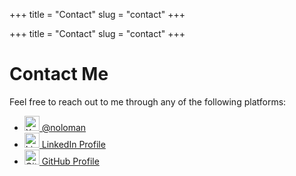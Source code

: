 +++
title = "Contact"
slug = "contact"
+++

+++
title = "Contact"
slug = "contact"
+++

# Contact Me

Feel free to reach out to me through any of the following platforms:

- [<img src="https://seeklogo.com/images/T/twitter-x-logo-0339F999CF-seeklogo.com.png" alt="X" width="24" height="24"/> @noloman](https://www.x.com/noloman)
- [<img src="https://upload.wikimedia.org/wikipedia/commons/c/ca/LinkedIn_logo_initials.png" alt="LinkedIn" width="24" height="24"/> LinkedIn Profile](https://www.linkedin.com/in/manulorenzo)
- [<img src="https://upload.wikimedia.org/wikipedia/commons/9/91/Octicons-mark-github.svg" alt="GitHub" width="24" height="24"/> GitHub Profile](https://github.com/noloman)
